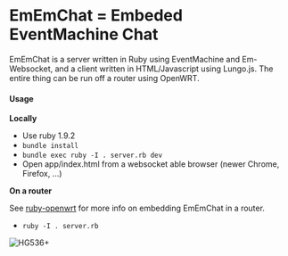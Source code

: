 # EmEmChat = Embeded EventMachine Chat #

EmEmChat is a server written in Ruby using EventMachine and Em-Websocket, and a client written in HTML/Javascript using Lungo.js. The entire thing can be run off a router using OpenWRT.

#### Usage

**Locally**

 * Use ruby 1.9.2
 * `bundle install`
 * `bundle exec ruby -I . server.rb dev`
 * Open app/index.html from a websocket able browser (newer Chrome, Firefox, ...)

**On a router**

See [ruby-openwrt](https://github.com/awilliams/ruby-openwrt) for more info on embedding EmEmChat in a router.

  * `ruby -I . server.rb`


![HG536+](https://github.com/awilliams/ruby-openwrt/raw/master/docs/hg_536_plus.JPG)


